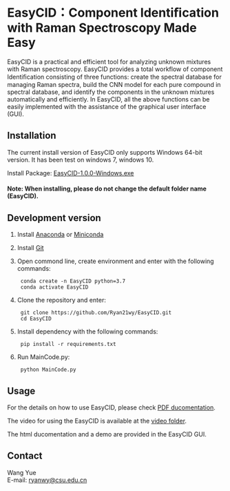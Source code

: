 # EasyCID：Component Identiﬁcation with Raman Spectroscopy Made Easy

EasyCID is a practical and efficient tool for analyzing unknown mixtures with Raman spectroscopy. EasyCID provides a total workflow of component Identiﬁcation consisting of three functions: create the spectral database for managing Raman spectra, build the CNN model for each pure compound in spectral database, and identify the components in the unknown mixtures automatically and efficiently. In EasyCID, all the above functions can be easily implemented with the assistance of the graphical user interface (GUI).

## Installation

The current install version of EasyCID only supports Windows 64-bit version. It has been test on windows 7, windows 10.

Install Package: [EasyCID-1.0.0-Windows.exe](https://github.com/Ryan21wy/EasyCID/releases/tag/v1.0.0-beta)

#### Note: When installing, please do not change the default folder name (EasyCID).

## Development version
  
1. Install [Anaconda](https://www.anaconda.com/) or [Miniconda](https://docs.conda.io/en/latest/miniconda.html)   
2. Install [Git](https://git-scm.com/downloads)  
4. Open commond line, create environment and enter with the following commands:  

        conda create -n EasyCID python=3.7
        conda activate EasyCID

5. Clone the repository and enter:  

        git clone https://github.com/Ryan21wy/EasyCID.git
        cd EasyCID

6. Install dependency with the following commands:  
        
        pip install -r requirements.txt
        
7. Run MainCode.py:  

        python MainCode.py

## Usage

For the details on how to use EasyCID, please check [PDF ducomentation](https://github.com/Ryan21wy/EasyCID/blob/master/Documentation.pdf). 

The video for using the EasyCID is available at the [video folder](https://github.com/Ryan21wy/EasyCID/blob/master/Videos).

The html ducomentation and a demo are provided in the EasyCID GUI.

## Contact

Wang Yue   
E-mail: ryanwy@csu.edu.cn 
